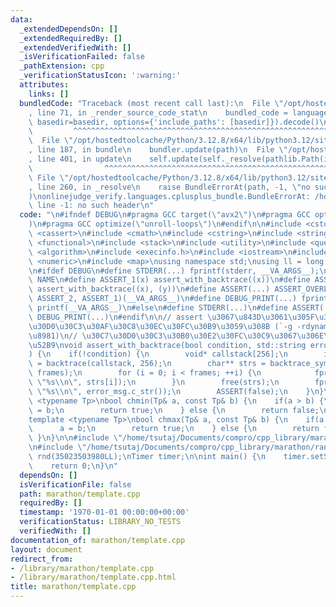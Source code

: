 ```yaml
---
data:
  _extendedDependsOn: []
  _extendedRequiredBy: []
  _extendedVerifiedWith: []
  _isVerificationFailed: false
  _pathExtension: cpp
  _verificationStatusIcon: ':warning:'
  attributes:
    links: []
  bundledCode: "Traceback (most recent call last):\n  File \"/opt/hostedtoolcache/Python/3.12.8/x64/lib/python3.12/site-packages/onlinejudge_verify/documentation/build.py\"\
    , line 71, in _render_source_code_stat\n    bundled_code = language.bundle(stat.path,\
    \ basedir=basedir, options={'include_paths': [basedir]}).decode()\n          \
    \         ^^^^^^^^^^^^^^^^^^^^^^^^^^^^^^^^^^^^^^^^^^^^^^^^^^^^^^^^^^^^^^^^^^^^^^^^^^^^^^^^^\n\
    \  File \"/opt/hostedtoolcache/Python/3.12.8/x64/lib/python3.12/site-packages/onlinejudge_verify/languages/cplusplus.py\"\
    , line 187, in bundle\n    bundler.update(path)\n  File \"/opt/hostedtoolcache/Python/3.12.8/x64/lib/python3.12/site-packages/onlinejudge_verify/languages/cplusplus_bundle.py\"\
    , line 401, in update\n    self.update(self._resolve(pathlib.Path(included), included_from=path))\n\
    \                ^^^^^^^^^^^^^^^^^^^^^^^^^^^^^^^^^^^^^^^^^^^^^^^^^^^^^^^^^\n \
    \ File \"/opt/hostedtoolcache/Python/3.12.8/x64/lib/python3.12/site-packages/onlinejudge_verify/languages/cplusplus_bundle.py\"\
    , line 260, in _resolve\n    raise BundleErrorAt(path, -1, \"no such header\"\
    )\nonlinejudge_verify.languages.cplusplus_bundle.BundleErrorAt: /home/tsutaj/Documents/compro/cpp_library/marathon/timer.cpp:\
    \ line -1: no such header\n"
  code: "\n#ifndef DEBUG\n#pragma GCC target(\"avx2\")\n#pragma GCC optimize(\"O3\"\
    )\n#pragma GCC optimize(\"unroll-loops\")\n#endif\n\n#include <cstdio>\n#include\
    \ <cassert>\n#include <cmath>\n#include <cstring>\n#include <string>\n#include\
    \ <functional>\n#include <stack>\n#include <utility>\n#include <queue>\n#include\
    \ <algorithm>\n#include <execinfo.h>\n#include <iostream>\n#include <set>\n#include\
    \ <numeric>\n#include <map>\nusing namespace std;\nusing ll = long long int;\n\
    \n#ifdef DEBUG\n#define STDERR(...) fprintf(stderr, __VA_ARGS__);\n#define ASSERT_OVERLOAD(e1,e2,NAME,...)\
    \ NAME\n#define ASSERT_1(x) assert_with_backtrace((x))\n#define ASSERT_2(x, y)\
    \ assert_with_backtrace((x), (y))\n#define ASSERT(...) ASSERT_OVERLOAD(__VA_ARGS__,\
    \ ASSERT_2, ASSERT_1)(__VA_ARGS__)\n#define DEBUG_PRINT(...) fprintf(stderr, __VA_ARGS__),\
    \ printf(__VA_ARGS__)\n#else\n#define STDERR(...)\n#define ASSERT(...)\n#define\
    \ DEBUG_PRINT(...)\n#endif\n\n// assert \u3067\u843D\u3061\u305F\u3068\u304D\u306B\
    \u30D0\u30C3\u30AF\u30C8\u30EC\u30FC\u30B9\u3059\u308B (`-g -rdynamic` \u304C\u5FC5\
    \u8981)\n// \u30C7\u30D0\u30C3\u30B0\u30E2\u30FC\u30C9\u3067\u306E\u307F\u6709\
    \u52B9\nvoid assert_with_backtrace(bool condition, std::string error_msg=\"\"\
    ) {\n    if(!condition) {\n        void* callstack[256];\n        int i, frames\
    \ = backtrace(callstack, 256);\n        char** strs = backtrace_symbols(callstack,\
    \ frames);\n        for (i = 0; i < frames; ++i) {\n            fprintf(stderr,\
    \ \"%s\\n\", strs[i]);\n        }\n        free(strs);\n        fprintf(stderr,\
    \ \"%s\\n\", error_msg.c_str());\n        ASSERT(false);\n    }\n}\n\ntemplate\
    \ <typename Tp>\nbool chmin(Tp& a, const Tp& b) {\n    if(a > b) {\n        a\
    \ = b;\n        return true;\n    } else {\n        return false;\n    }\n}\n\
    template <typename Tp>\nbool chmax(Tp& a, const Tp& b) {\n    if(a < b) {\n  \
    \      a = b;\n        return true;\n    } else {\n        return false;\n   \
    \ }\n}\n\n#include \"/home/tsutaj/Documents/compro/cpp_library/marathon/timer.cpp\"\
    \n#include \"/home/tsutaj/Documents/compro/cpp_library/marathon/rand.cpp\"\nRand\
    \ rnd(35023503980LL);\nTimer timer;\n\nint main() {\n    timer.setStart();\n\n\
    \    return 0;\n}\n"
  dependsOn: []
  isVerificationFile: false
  path: marathon/template.cpp
  requiredBy: []
  timestamp: '1970-01-01 00:00:00+00:00'
  verificationStatus: LIBRARY_NO_TESTS
  verifiedWith: []
documentation_of: marathon/template.cpp
layout: document
redirect_from:
- /library/marathon/template.cpp
- /library/marathon/template.cpp.html
title: marathon/template.cpp
---
```

